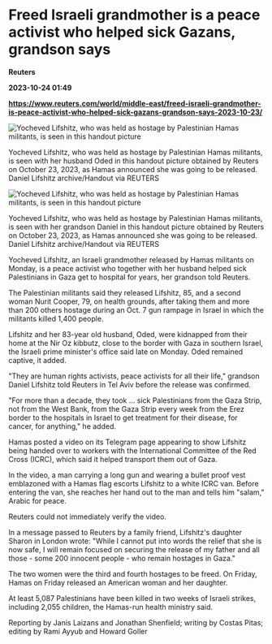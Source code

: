 # Freed Israeli grandmother is a peace activist who helped sick Gazans, grandson says
**Reuters**

**2023-10-24 01:49**

**https://www.reuters.com/world/middle-east/freed-israeli-grandmother-is-peace-activist-who-helped-sick-gazans-grandson-says-2023-10-23/**

![Yocheved Lifshitz, who was held as hostage by Palestinian Hamas militants, is seen in this handout picture](https://www.reuters.com/resizer/lmDAzOskOy4IG7mUerR9OfW7B-M=/1024x0/filters:quality(80)/cloudfront-us-east-2.images.arcpublishing.com/reuters/URYSSCIBRJIUDFTEDXN34POLLE.jpg)

Yocheved Lifshitz, who was held as hostage by Palestinian Hamas militants, is seen with her husband Oded in this handout picture obtained by Reuters on October 23, 2023, as Hamas announced she was going to be released. Daniel Lifshitz archive/Handout via REUTERS

![Yocheved Lifshitz, who was held as hostage by Palestinian Hamas militants, is seen in this handout picture](https://www.reuters.com/resizer/lGcqodlpR6C6GwHBUqnM4F6ew_E=/682x0/filters:quality(80)/cloudfront-us-east-2.images.arcpublishing.com/reuters/3LA7HOL7QNKBJCITJVCP2O46VA.jpg)

Yocheved Lifshitz, who was held as hostage by Palestinian Hamas militants, is seen with her grandson Daniel in this handout picture obtained by Reuters on October 23, 2023, as Hamas announced she was going to be released. Daniel Lifshitz archive/Handout via REUTERS

Yocheved Lifshitz, an Israeli grandmother released by Hamas militants on Monday, is a peace activist who together with her husband helped sick Palestinians in Gaza get to hospital for years, her grandson told Reuters.

The Palestinian militants said they released Lifshitz, 85, and a second woman Nurit Cooper, 79, on health grounds, after taking them and more than 200 others hostage during an Oct. 7 gun rampage in Israel in which the militants killed 1,400 people.

Lifshitz and her 83-year old husband, Oded, were kidnapped from their home at the Nir Oz kibbutz, close to the border with Gaza in southern Israel, the Israeli prime minister's office said late on Monday. Oded remained captive, it added.

"They are human rights activists, peace activists for all their life," grandson Daniel Lifshitz told Reuters in Tel Aviv before the release was confirmed.

"For more than a decade, they took ... sick Palestinians from the Gaza Strip, not from the West Bank, from the Gaza Strip every week from the Erez border to the hospitals in Israel to get treatment for their disease, for cancer, for anything," he added.

Hamas posted a video on its Telegram page appearing to show Lifshitz being handed over to workers with the International Committee of the Red Cross (ICRC), which said it helped transport them out of Gaza.

In the video, a man carrying a long gun and wearing a bullet proof vest emblazoned with a Hamas flag escorts Lifshitz to a white ICRC van. Before entering the van, she reaches her hand out to the man and tells him "salam," Arabic for peace.

Reuters could not immediately verify the video.

In a message passed to Reuters by a family friend, Lifshitz's daughter Sharon in London wrote: "While I cannot put into words the relief that she is now safe, I will remain focused on securing the release of my father and all those - some 200 innocent people - who remain hostages in Gaza."

The two women were the third and fourth hostages to be freed. On Friday, Hamas on Friday released an American woman and her daughter.

At least 5,087 Palestinians have been killed in two weeks of Israeli strikes, including 2,055 children, the Hamas-run health ministry said.

Reporting by Janis Laizans and Jonathan Shenfield; writing by Costas Pitas; editing by Rami Ayyub and Howard Goller
